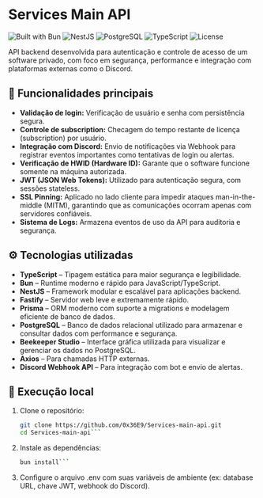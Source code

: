 # Services Main API

![Built with Bun](https://img.shields.io/badge/Built%20with-Bun-blueviolet)
![NestJS](https://img.shields.io/badge/Framework-NestJS-red)
![PostgreSQL](https://img.shields.io/badge/Database-PostgreSQL-blue)
![TypeScript](https://img.shields.io/badge/Language-TypeScript-yellow)
![License](https://img.shields.io/github/license/0x36E9/Services-main-api)

API backend desenvolvida para autenticação e controle de acesso de um software privado, com foco em segurança, performance e integração com plataformas externas como o Discord.

## 🔐 Funcionalidades principais

- **Validação de login:** Verificação de usuário e senha com persistência segura.
- **Controle de subscription:** Checagem do tempo restante de licença (subscription) por usuário.
- **Integração com Discord:** Envio de notificações via Webhook para registrar eventos importantes como tentativas de login ou alertas.
- **Verificação de HWID (Hardware ID):** Garante que o software funcione somente na máquina autorizada.
- **JWT (JSON Web Tokens):** Utilizado para autenticação segura, com sessões stateless.
- **SSL Pinning:** Aplicado no lado cliente para impedir ataques man-in-the-middle (MITM), garantindo que as comunicações ocorram apenas com servidores confiáveis.
- **Sistema de Logs:** Armazena eventos de uso da API para auditoria e segurança.

## ⚙️ Tecnologias utilizadas

- **TypeScript** – Tipagem estática para maior segurança e legibilidade.
- **Bun** – Runtime moderno e rápido para JavaScript/TypeScript.
- **NestJS** – Framework modular e escalável para aplicações backend.
- **Fastify** – Servidor web leve e extremamente rápido.
- **Prisma** – ORM moderno com suporte a migrations e modelagem eficiente de banco de dados.
- **PostgreSQL** – Banco de dados relacional utilizado para armazenar e consultar dados com performance e segurança.
- **Beekeeper Studio** – Interface gráfica utilizada para visualizar e gerenciar os dados no PostgreSQL.
- **Axios** – Para chamadas HTTP externas.
- **Discord Webhook API** – Para integração com bot e envio de alertas.

## 🚀 Execução local

1. Clone o repositório:
   ```bash
   git clone https://github.com/0x36E9/Services-main-api.git
   cd Services-main-api```
2. Instale as dependências:
   ```bash
   bun install```
3. Configure o arquivo .env com suas variáveis de ambiente (ex: database URL, chave JWT, webhook do Discord).
